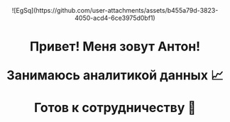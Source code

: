 <div align="center">![EgSq](https://github.com/user-attachments/assets/b455a79d-3823-4050-acd4-6ce3975d0bf1)</div>


<h1 align="center">

Привет! Меня зовут Антон!

Занимаюсь аналитикой данных 📈

Готов к сотрудничеству 🤝

</h1>  

